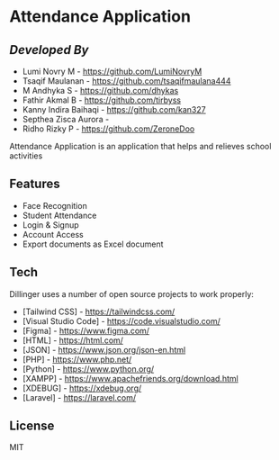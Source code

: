 # Attendance Application
## _Developed By_
- Lumi Novry M - https://github.com/LumiNovryM
- Tsaqif Maulanan - https://github.com/tsaqifmaulana444
- M Andhyka S - https://github.com/dhykas
- Fathir Akmal B - https://github.com/tirbyss
- Kanny Indira Baihaqi - https://github.com/kan327
- Septhea Zisca Aurora - 
- Ridho Rizky P - https://github.com/ZeroneDoo


Attendance Application is an application that helps and relieves school activities


## Features

- Face Recognition
- Student Attendance
- Login & Signup
- Account Access
- Export documents as Excel document


## Tech

Dillinger uses a number of open source projects to work properly:

- [Tailwind CSS] - https://tailwindcss.com/
- [Visual Studio Code] - https://code.visualstudio.com/
- [Figma] - https://www.figma.com/
- [HTML] - https://html.com/
- [JSON] - https://www.json.org/json-en.html
- [PHP] - https://www.php.net/
- [Python] - https://www.python.org/
- [XAMPP] - https://www.apachefriends.org/download.html
- [XDEBUG] - https://xdebug.org/
- [Laravel] - https://laravel.com/


## License

MIT 